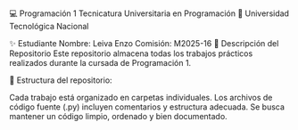 💻 Programación 1
Tecnicatura Universitaria en Programación
📍 Universidad Tecnológica Nacional

✨ Estudiante
Nombre: Leiva Enzo
Comisión: M2025-16
📂 Descripción del Repositorio
Este repositorio almacena todas los trabajos prácticos realizados durante la cursada de Programación 1.

📌 Estructura del repositorio:

Cada trabajo está organizado en carpetas individuales.
Los archivos de código fuente (.py) incluyen comentarios y estructura adecuada.
Se busca mantener un código limpio, ordenado y bien documentado.
